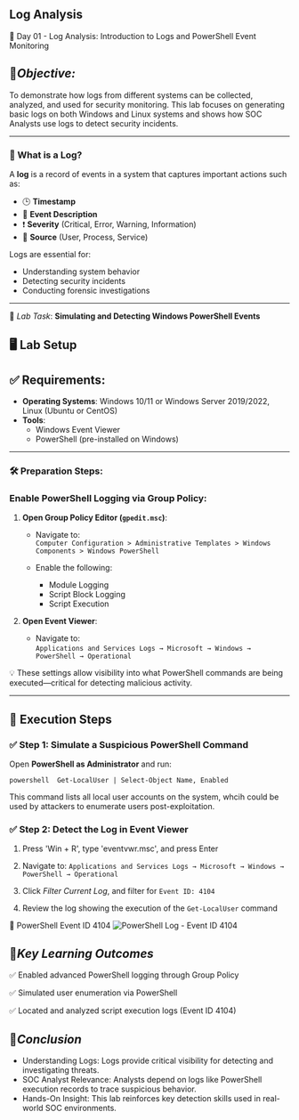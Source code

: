 ## Log Analysis

🧪 Day 01 - Log Analysis: Introduction to Logs and PowerShell Event Monitoring

## 📌*Objective:* 

To demonstrate how logs from different systems can be collected, analyzed, and used for security monitoring. This lab focuses on generating basic logs on both Windows and Linux systems and shows how SOC Analysts use logs to detect security incidents.

---

### 📖 What is a Log?

A **log** is a record of events in a system that captures important actions such as:

- 🕒 **Timestamp**
- 📝 **Event Description**
- ❗ **Severity** (Critical, Error, Warning, Information)
- 🔗 **Source** (User, Process, Service)
  
Logs are essential for:

- Understanding system behavior  
- Detecting security incidents  
- Conducting forensic investigations
  
---

🔬 *Lab Task*: **Simulating and Detecting Windows PowerShell Events**


## 🖥️ Lab Setup


## ✅ Requirements:

- **Operating Systems**: Windows 10/11 or Windows Server 2019/2022, Linux (Ubuntu or CentOS)
- **Tools**:
  - Windows Event Viewer
  - PowerShell (pre-installed on Windows)
    
---

### 🛠️ Preparation Steps:

### Enable PowerShell Logging via Group Policy:

1. **Open Group Policy Editor (`gpedit.msc`)**:
   - Navigate to:  
     `Computer Configuration > Administrative Templates > Windows Components > Windows PowerShell`
     
   - Enable the following:
     
     - Module Logging
     - Script Block Logging
     - Script Execution
       
2. **Open Event Viewer**:
   - Navigate to:  
     `Applications and Services Logs → Microsoft → Windows → PowerShell → Operational`

💡 These settings allow visibility into what PowerShell commands are being executed—critical for detecting malicious activity.

---

## 🧪 Execution Steps

### ✅ Step 1: Simulate a Suspicious PowerShell Command

Open **PowerShell as Administrator** and run:

  `powershell 
    Get-LocalUser | Select-Object Name, Enabled `
  
This command lists all local user accounts on the system, whcih could be used by attackers to enumerate users post-exploitation.

### ✅ Step 2: Detect the Log in Event Viewer

  1. Press 'Win + R', type 'eventvwr.msc', and press Enter

  2. Navigate to:
      `Applications and Services Logs → Microsoft → Windows → PowerShell → Operational`

  3. Click *Filter Current Log*, and filter for `Event ID: 4104`

  4. Review the log showing the execution of the `Get-LocalUser` command

📸 PowerShell Event ID 4104 ![PowerShell Log - Event ID 4104](../Screenshots/Day01-EventID4104.png)


## 🧠*Key Learning Outcomes*

✅ Enabled advanced PowerShell logging through Group Policy

✅ Simulated user enumeration via PowerShell

✅ Located and analyzed script execution logs (Event ID 4104)


## 🎯*Conclusion*

- Understanding Logs: Logs provide critical visibility for detecting and investigating threats.
- SOC Analyst Relevance: Analysts depend on logs like PowerShell execution records to trace suspicious behavior.
- Hands-On Insight: This lab reinforces key detection skills used in real-world SOC environments.


